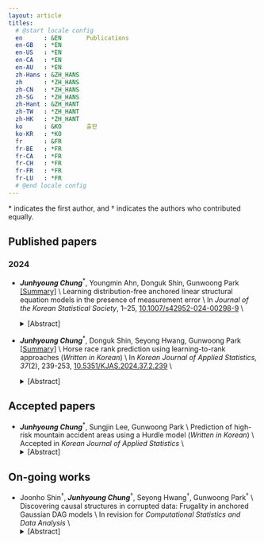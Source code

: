 ```yaml
---
layout: article
titles:
  # @start locale config
  en      : &EN       Publications
  en-GB   : *EN
  en-US   : *EN
  en-CA   : *EN
  en-AU   : *EN
  zh-Hans : &ZH_HANS  
  zh      : *ZH_HANS
  zh-CN   : *ZH_HANS
  zh-SG   : *ZH_HANS
  zh-Hant : &ZH_HANT  
  zh-TW   : *ZH_HANT
  zh-HK   : *ZH_HANT
  ko      : &KO       출판
  ko-KR   : *KO
  fr      : &FR       
  fr-BE   : *FR
  fr-CA   : *FR
  fr-CH   : *FR
  fr-FR   : *FR
  fr-LU   : *FR
  # @end locale config
---
```


\* indicates the first author, and &dagger; indicates the authors who contributed equally.

## Published papers

### 2024

* _**Junhyoung Chung**_<sup>\*</sup>, Youngmin Ahn, Donguk Shin, Gunwoong Park [\[Summary\]](/2025/01/19/Learning-distribution-free-anchored-linear-structural-equation-models-in-the-presence-of-measurement-error.html) \\
  Learning distribution-free anchored linear structural equation models in the presence of measurement error \\
  In *Journal of the Korean Statistical Society*, 1–25, [<u>10.1007/s42952-024-00298-9</u>](https://doi.org/10.1007/s42952-024-00298-9) \\
  <details class="link-toggle">
    <summary>[Abstract]</summary>
    <div class="toggle-content">
      <!-- 여기에 초록 내용 -->
      This study tackles the challenge of identifiability in distribution-free anchored linear structural equation models (SEMs), where the observed variables are imperfect measures for the target variables, and the error distributions are not restricted to being Gaussian. It introduces the geometry-faithfulness assumption, ensuring that partial correlations serve as direct indicators of d-separation/connection. The study establishes the identifiability of distribution-free anchored linear SEMs under the same identifiability conditions for anchored Gaussian linear SEMs, but by replacing the faithfulness assumption with the geometry-faithfulness assumption. Moreover, it shows that the learning algorithm leveraging the PC algorithm with Fisher’s z-test, originally designed for anchored Gaussian linear SEMs, remains applicable and effective for distribution-free anchored linear SEMs. It also provides statistical guarantees for the proposed algorithm, including the strong geometry-faithfulness assumption, ensuring its consistency. These theoretical contributions are validated through extensive numerical experiments and the analysis of real galaxy data.
    </div>
    <br/>
  </details>

* _**Junhyoung Chung**_<sup>\*</sup>, Donguk Shin, Seyong Hwang, Gunwoong Park [\[Summary\]](/2025/01/07/Horse-race-rank-prediction-using-learning-to-rank-approaches.html) \\
  Horse race rank prediction using learning-to-rank approaches (*Written in Korean*) \\
  In *Korean Journal of Applied Statistics, 37*(2), 239-253, [<u>10.5351/KJAS.2024.37.2.239</u>](https://doi.org/10.5351/KJAS.2024.37.2.239) \\
  <details class="link-toggle">
    <summary>[Abstract]</summary>
    <div class="toggle-content">
      <!-- 여기에 초록 내용 -->
      This research applies both point-wise and pair-wise learning strategies within the learning-to-rank (LTR)
      framework to predict horse race rankings in Seoul. Specifically, for point-wise learning, we employ a linear model and random forest. In contrast, for pair-wise learning, we utilize tools such as RankNet, and LambdaMART (XGBoost Ranker, LightGBM Ranker, and CatBoost Ranker). Furthermore, to enhance predictions, race records are standardized based on race distance, and we integrate various datasets, including race information, jockey information, horse training records, and trainer information. Our results empirically demonstrate that pair-wise learning approaches that can reflect the order information between items generally outperform point-wise learning approaches. Notably, CatBoost Ranker is the top performer. Through Shapley value analysis, we identified that the important variables for CatBoost Ranker include the performance of a horse, its previous race records, the count of its starting trainings, the total number of starting trainings, and the instances of disease diagnoses for the horse.
    </div>
    <br/>
  </details>
  

## Accepted papers

* _**Junhyoung Chung**_<sup>\*</sup>, Sungjin Lee, Gunwoong Park \\
  Prediction of high-risk mountain accident areas using a Hurdle model (*Written in Korean*) \\
  Accepted in *Korean Journal of Applied Statistics* \\
  <details class="link-toggle">
    <summary>[Abstract]</summary>
    <div class="toggle-content">
      <!-- 여기에 초록 내용 -->
      This study predicts the average $6$-hourly number of mountain accidents using data from 18 mountainous national parks in Korea, including Jirisan, Seoraksan, and Sobaeksan. Specifically, to achieve both fine-grained prediction and identify important variables, we divide mountain regions into grids, enabling risk prediction at both the mountain level and the specific grid level. Additionally, a Hurdle model is applied to address zero-inflated data, as mountain accidents often do not occur in many regions due to sparse population or generally safe areas. The Hurdle model is implemented via a generalized linear model, random forest, and gradient boosting decision trees (XGBoost, LightGBM, and CatBoost). An extensive exploratory data analysis is also conducted to enhance prediction accuracy and validate our analytic approach. Through a feature importance analysis, we find that climate-related variables are important for predicting the probability of an accident, while geological factors (slope and elevation) and temporal information are key contributors to modeling the count of accidents.
    </div>
    <br/>
  </details>

## On-going works

* Joonho Shin<sup>&dagger;</sup>, _**Junhyoung Chung**_<sup>&dagger;</sup>, Seyong Hwang<sup>&dagger;</sup>, Gunwoong Park<sup>&dagger;</sup> \\
  Discovering causal structures in corrupted data: Frugality in anchored Gaussian DAG models \\
  In revision for *Computational Statistics and Data Analysis* \\
  <details class="link-toggle">
    <summary>[Abstract]</summary>
    <div class="toggle-content">
      <!-- 여기에 초록 내용 -->
      This study focuses on the recovery of anchored Gaussian directed acyclic graphical (DAG) models to address the challenge of discovering causal or directed relationships among variables in datasets that are either intentionally masked or contaminated due to measurement errors.	
      A main contribution is to relax the existing restrictive identifiability conditions for anchored Gaussian DAG models by introducing the anchored-frugality assumption. This assumption posits that the true graph is the most frugal among those satisfying the possible distributions of the latent and observed variables, thereby making the true Markov equivalent class (MEC) identifiable. The validity of the anchored-frugality assumption is justified using both graph and probability theories, respectively. 
      Another main contribution is the development of the anchored-SP and frugal-PC algorithms. Specifically, the anchored-SP algorithm finds the most frugal graph among all possible graphs satisfying the Markov condition while the frugal-PC algorithm finds the most frugal graph among some graphs. Hence, the frugal-PC algorithm is more computationally feasible, while it requires an additional frugality-faithfulness assumption for soundness.
      Various simulations support the theoretical findings of this study and demonstrate the practical effectiveness of the proposed algorithm against state-of-the-art algorithms such as ACI, PC, and MMHC. Furthermore, the applications of the proposed algorithm to protein signaling data and breast cancer data illustrate its effectiveness in uncovering relationships among proteins and among cancer-related cell nuclei characteristics.
    </div>
    <br/>
  </details>

